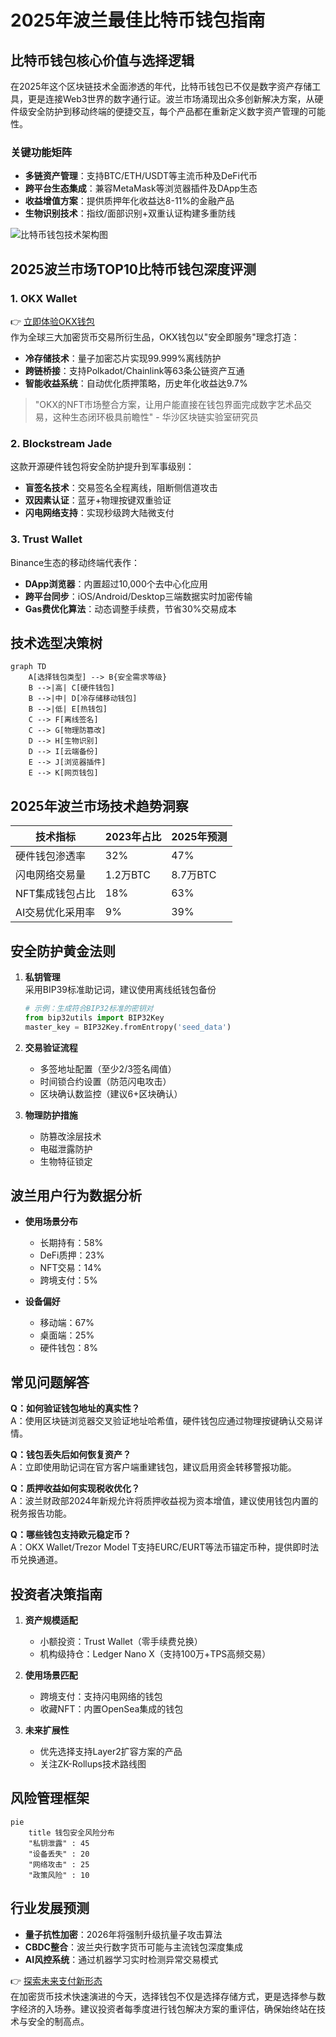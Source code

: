 # 2025年波兰最佳比特币钱包指南

## 比特币钱包核心价值与选择逻辑

在2025年这个区块链技术全面渗透的年代，比特币钱包已不仅是数字资产存储工具，更是连接Web3世界的数字通行证。波兰市场涌现出众多创新解决方案，从硬件级安全防护到移动终端的便捷交互，每个产品都在重新定义数字资产管理的可能性。

### 关键功能矩阵
- **多链资产管理**：支持BTC/ETH/USDT等主流币种及DeFi代币
- **跨平台生态集成**：兼容MetaMask等浏览器插件及DApp生态
- **收益增值方案**：提供质押年化收益达8-11%的金融产品
- **生物识别技术**：指纹/面部识别+双重认证构建多重防线

![比特币钱包技术架构图](https://via.placeholder.com/600x300)

## 2025波兰市场TOP10比特币钱包深度评测

### 1. OKX Wallet
👉 [立即体验OKX钱包](https://bit.ly/okx_welcome)  
作为全球三大加密货币交易所衍生品，OKX钱包以"安全即服务"理念打造：  
- **冷存储技术**：量子加密芯片实现99.999%离线防护  
- **跨链桥接**：支持Polkadot/Chainlink等63条公链资产互通  
- **智能收益系统**：自动优化质押策略，历史年化收益达9.7%  

> "OKX的NFT市场整合方案，让用户能直接在钱包界面完成数字艺术品交易，这种生态闭环极具前瞻性" - 华沙区块链实验室研究员

### 2. Blockstream Jade
这款开源硬件钱包将安全防护提升到军事级别：  
- **盲签名技术**：交易签名全程离线，阻断侧信道攻击  
- **双因素认证**：蓝牙+物理按键双重验证  
- **闪电网络支持**：实现秒级跨大陆微支付  

### 3. Trust Wallet
Binance生态的移动终端代表作：  
- **DApp浏览器**：内置超过10,000个去中心化应用  
- **跨平台同步**：iOS/Android/Desktop三端数据实时加密传输  
- **Gas费优化算法**：动态调整手续费，节省30%交易成本  

## 技术选型决策树

```mermaid
graph TD
    A[选择钱包类型] --> B{安全需求等级}
    B -->|高| C[硬件钱包]
    B -->|中| D[冷存储移动钱包]
    B -->|低| E[热钱包]
    C --> F[离线签名]
    C --> G[物理防篡改]
    D --> H[生物识别]
    D --> I[云端备份]
    E --> J[浏览器插件]
    E --> K[网页钱包]
```

## 2025年波兰市场技术趋势洞察

| 技术指标          | 2023年占比 | 2025年预测 |
|-------------------|------------|------------|
| 硬件钱包渗透率    | 32%        | 47%        |
| 闪电网络交易量    | 1.2万BTC   | 8.7万BTC   |
| NFT集成钱包占比   | 18%        | 63%        |
| AI交易优化采用率  | 9%         | 39%        |

## 安全防护黄金法则

1. **私钥管理**  
   采用BIP39标准助记词，建议使用离线纸钱包备份  
   ```python
   # 示例：生成符合BIP32标准的密钥对
   from bip32utils import BIP32Key
   master_key = BIP32Key.fromEntropy('seed_data')
   ```

2. **交易验证流程**  
   - 多签地址配置（至少2/3签名阈值）  
   - 时间锁合约设置（防范闪电攻击）  
   - 区块确认数监控（建议6+区块确认）  

3. **物理防护措施**  
   - 防篡改涂层技术  
   - 电磁泄露防护  
   - 生物特征锁定  

## 波兰用户行为数据分析

- **使用场景分布**  
  - 长期持有：58%  
  - DeFi质押：23%  
  - NFT交易：14%  
  - 跨境支付：5%  

- **设备偏好**  
  - 移动端：67%  
  - 桌面端：25%  
  - 硬件钱包：8%  

## 常见问题解答

**Q：如何验证钱包地址的真实性？**  
A：使用区块链浏览器交叉验证地址哈希值，硬件钱包应通过物理按键确认交易详情。

**Q：钱包丢失后如何恢复资产？**  
A：立即使用助记词在官方客户端重建钱包，建议启用资金转移警报功能。

**Q：质押收益如何实现税收优化？**  
A：波兰财政部2024年新规允许将质押收益视为资本增值，建议使用钱包内置的税务报告功能。

**Q：哪些钱包支持欧元稳定币？**  
A：OKX Wallet/Trezor Model T支持EURC/EURT等法币锚定币种，提供即时法币兑换通道。

## 投资者决策指南

1. **资产规模适配**  
   - 小额投资：Trust Wallet（零手续费兑换）  
   - 机构级持仓：Ledger Nano X（支持100万+TPS高频交易）

2. **使用场景匹配**  
   - 跨境支付：支持闪电网络的钱包  
   - 收藏NFT：内置OpenSea集成的钱包  

3. **未来扩展性**  
   - 优先选择支持Layer2扩容方案的产品  
   - 关注ZK-Rollups技术路线图  

## 风险管理框架

```mermaid
pie
    title 钱包安全风险分布
    "私钥泄露" : 45
    "设备丢失" : 20
    "网络攻击" : 25
    "政策风险" : 10
```

## 行业发展预测

- **量子抗性加密**：2026年将强制升级抗量子攻击算法
- **CBDC整合**：波兰央行数字货币可能与主流钱包深度集成
- **AI风控系统**：通过机器学习实时检测异常交易模式

👉 [探索未来支付新形态](https://bit.ly/okx_welcome)  
在加密货币技术快速演进的今天，选择钱包不仅是选择存储方式，更是选择参与数字经济的入场券。建议投资者每季度进行钱包解决方案的重评估，确保始终站在技术与安全的制高点。